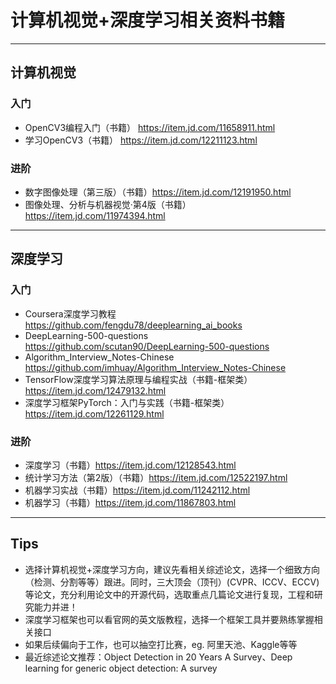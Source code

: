 # 计算机视觉+深度学习相关资料书籍
--------------------------
## 计算机视觉
### 入门
* OpenCV3编程入门（书籍） https://item.jd.com/11658911.html
* 学习OpenCV3（书籍） https://item.jd.com/12211123.html
### 进阶
* 数字图像处理（第三版）（书籍）https://item.jd.com/12191950.html
* 图像处理、分析与机器视觉·第4版（书籍）https://item.jd.com/11974394.html
----------------------------
## 深度学习
### 入门
* Coursera深度学习教程 https://github.com/fengdu78/deeplearning_ai_books
* DeepLearning-500-questions https://github.com/scutan90/DeepLearning-500-questions
* Algorithm_Interview_Notes-Chinese https://github.com/imhuay/Algorithm_Interview_Notes-Chinese
* TensorFlow深度学习算法原理与编程实战（书籍-框架类） https://item.jd.com/12479132.html
* 深度学习框架PyTorch：入门与实践（书籍-框架类）https://item.jd.com/12261129.html
### 进阶
* 深度学习（书籍）https://item.jd.com/12128543.html
* 统计学习方法（第2版）（书籍）https://item.jd.com/12522197.html 
* 机器学习实战（书籍）https://item.jd.com/11242112.html
* 机器学习（书籍）https://item.jd.com/11867803.html
---------------------------
## Tips
* 选择计算机视觉+深度学习方向，建议先看相关综述论文，选择一个细致方向（检测、分割等等）跟进。同时，三大顶会（顶刊）(CVPR、ICCV、ECCV)等论文，充分利用论文中的开源代码，选取重点几篇论文进行复现，工程和研究能力并进！
* 深度学习框架也可以看官网的英文版教程，选择一个框架工具并要熟练掌握相关接口
* 如果后续偏向于工作，也可以抽空打比赛，eg. 阿里天池、Kaggle等等
* 最近综述论文推荐：Object Detection in 20 Years A Survey、Deep learning for generic object detection: A survey
